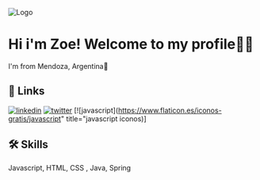 
![Logo](https://media2.giphy.com/headers/GitHub/w8ZJLtJbmuph.gif)


# Hi i'm Zoe! Welcome to my profile💜💙

I'm from Mendoza, Argentina📍

## 🔗 Links
[![linkedin](https://img.shields.io/badge/linkedin-0A66C2?style=for-the-badge&logo=linkedin&logoColor=white)](
https://www.linkedin.com/in/zoe-guzman-0449b9229/)
[![twitter](https://img.shields.io/badge/twitter-1DA1F2?style=for-the-badge&logo=twitter&logoColor=white)](https://twitter.com/ZoeGuzman00)
[![javascript](https://www.flaticon.es/iconos-gratis/javascript" title="javascript iconos)]
## 🛠 Skills
Javascript, HTML, CSS , Java, Spring

